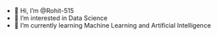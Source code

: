 - 👋 Hi, I’m @Rohit-515
- 👀 I’m interested in Data Science
- 🌱 I’m currently learning Machine Learning and Artificial Intelligence
<!---
Rohit-515/Rohit-515 is a ✨ special ✨ repository because its `README.md` (this file) appears on your GitHub profile.
You can click the Preview link to take a look at your changes.
--->
